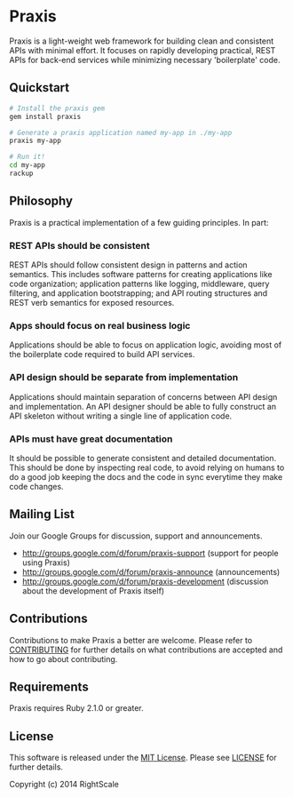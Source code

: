 # Praxis
Praxis is a light-weight web framework for building clean and consistent APIs
with minimal effort. It focuses on rapidly developing practical, REST APIs for
back-end services while minimizing necessary 'boilerplate' code.

## Quickstart
```bash
# Install the praxis gem
gem install praxis

# Generate a praxis application named my-app in ./my-app
praxis my-app

# Run it!
cd my-app
rackup
```

## Philosophy
Praxis is a practical implementation of a few guiding principles. In part:

### REST APIs should be consistent
REST APIs should follow consistent design in patterns and action semantics.
This includes software patterns for creating applications like code
organization; application patterns like logging, middleware, query filtering,
and application bootstrapping; and API routing structures and REST verb
semantics for exposed resources.

### Apps should focus on real business logic
Applications should be able to focus on application logic, avoiding most of the
boilerplate code required to build API services.

### API design should be separate from implementation
Applications should maintain separation of concerns between API design and
implementation. An API designer should be able to fully construct an API
skeleton without writing a single line of application code.

### APIs must have great documentation
It should be possible to generate consistent and detailed documentation. This
should be done by inspecting real code, to avoid relying on humans to do a good
job keeping the docs and the code in sync everytime they make code changes.

## Mailing List
Join our Google Groups for discussion, support and announcements.
* http://groups.google.com/d/forum/praxis-support (support for people using
  Praxis)
* http://groups.google.com/d/forum/praxis-announce (announcements)
* http://groups.google.com/d/forum/praxis-development (discussion about the
  development of Praxis itself)

## Contributions
Contributions to make Praxis a better are welcome. Please refer to
[CONTRIBUTING](https://github.com/rightscale/praxis/blob/master/CONTRIBUTING.md)
for further details on what contributions are accepted and how to go about
contributing.

## Requirements
Praxis requires Ruby 2.1.0 or greater.

## License

This software is released under the [MIT License](http://www.opensource.org/licenses/MIT). Please see  [LICENSE](LICENSE) for further details.

Copyright (c) 2014 RightScale

